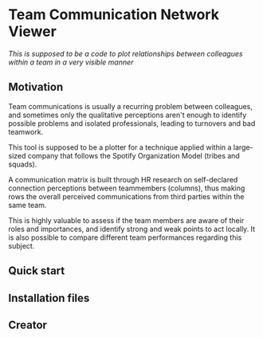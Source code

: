 # Team Communication Network Viewer
*This is supposed to be a code to plot relationships between colleagues within a team in a very visible manner*

## Motivation
Team communications is usually a recurring problem between colleagues, and sometimes only the qualitative perceptions aren't enough to identify possible problems and isolated professionals, leading to turnovers and bad teamwork. 

This tool is supposed to be a plotter for a technique applied within a large-sized company that follows the Spotify Organization Model (tribes and squads).

A communication matrix is built through HR research on self-declared connection perceptions between teammembers (columns), thus making rows the overall perceived communications from third parties within the same team.

This is highly valuable to assess if the team members are aware of their roles and importances, and identify strong and weak points to act locally. It is also possible to compare different team performances regarding this subject.

## Quick start

## Installation files

## Creator
